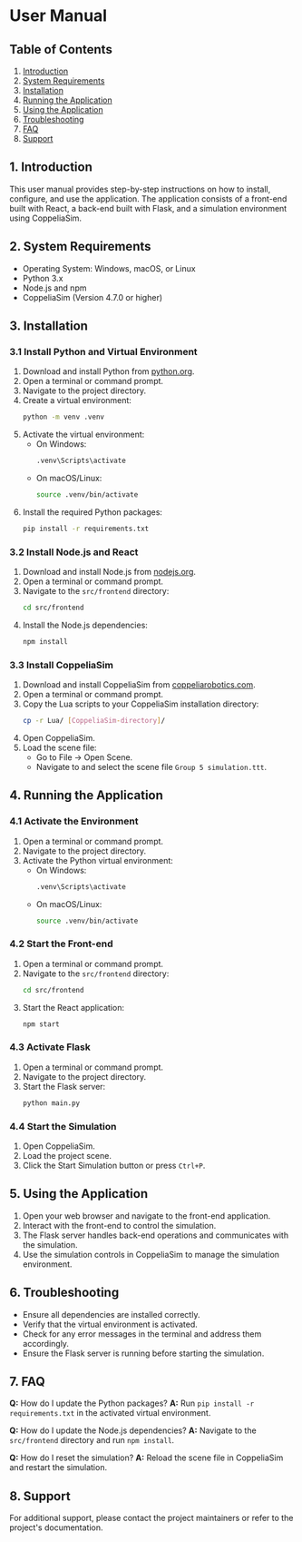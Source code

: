 # User Manual

## Table of Contents
1. [Introduction](#1-introduction)
2. [System Requirements](#2-system-requirements)
3. [Installation](#3-installation)
4. [Running the Application](#4-running-the-application)
5. [Using the Application](#5-using-the-application)
6. [Troubleshooting](#6-troubleshooting)
7. [FAQ](#7-faq)
8. [Support](#8-support)

## 1. Introduction
This user manual provides step-by-step instructions on how to install, configure, and use the application. The application consists of a front-end built with React, a back-end built with Flask, and a simulation environment using CoppeliaSim.

## 2. System Requirements
- Operating System: Windows, macOS, or Linux
- Python 3.x
- Node.js and npm
- CoppeliaSim (Version 4.7.0 or higher)

## 3. Installation

### 3.1 Install Python and Virtual Environment
1. Download and install Python from [python.org](https://www.python.org/downloads/).
2. Open a terminal or command prompt.
3. Navigate to the project directory.
4. Create a virtual environment:
    ```sh
    python -m venv .venv
    ```
5. Activate the virtual environment:
    - On Windows:
        ```sh
        .venv\Scripts\activate
        ```
    - On macOS/Linux:
        ```sh
        source .venv/bin/activate
        ```
6. Install the required Python packages:
    ```sh
    pip install -r requirements.txt
    ```

### 3.2 Install Node.js and React
1. Download and install Node.js from [nodejs.org](https://nodejs.org/).
2. Open a terminal or command prompt.
3. Navigate to the `src/frontend` directory:
    ```sh
    cd src/frontend
    ```
4. Install the Node.js dependencies:
    ```sh
    npm install
    ```

### 3.3 Install CoppeliaSim
1. Download and install CoppeliaSim from [coppeliarobotics.com](https://www.coppeliarobotics.com/downloads).
2. Open a terminal or command prompt.
3. Copy the Lua scripts to your CoppeliaSim installation directory:
    ```sh
    cp -r Lua/ [CoppeliaSim-directory]/
    ```
4. Open CoppeliaSim.
5. Load the scene file:
    - Go to File → Open Scene.
    - Navigate to and select the scene file `Group 5 simulation.ttt`.

## 4. Running the Application

### 4.1 Activate the Environment
1. Open a terminal or command prompt.
2. Navigate to the project directory.
3. Activate the Python virtual environment:
    - On Windows:
        ```sh
        .venv\Scripts\activate
        ```
    - On macOS/Linux:
        ```sh
        source .venv/bin/activate
        ```

### 4.2 Start the Front-end
1. Open a terminal or command prompt.
2. Navigate to the `src/frontend` directory:
    ```sh
    cd src/frontend
    ```
3. Start the React application:
    ```sh
    npm start
    ```

### 4.3 Activate Flask
1. Open a terminal or command prompt.
2. Navigate to the project directory.
3. Start the Flask server:
    ```sh
    python main.py
    ```

### 4.4 Start the Simulation
1. Open CoppeliaSim.
2. Load the project scene.
3. Click the Start Simulation button or press `Ctrl+P`.

## 5. Using the Application
1. Open your web browser and navigate to the front-end application.
2. Interact with the front-end to control the simulation.
3. The Flask server handles back-end operations and communicates with the simulation.
4. Use the simulation controls in CoppeliaSim to manage the simulation environment.

## 6. Troubleshooting
- Ensure all dependencies are installed correctly.
- Verify that the virtual environment is activated.
- Check for any error messages in the terminal and address them accordingly.
- Ensure the Flask server is running before starting the simulation.

## 7. FAQ
**Q:** How do I update the Python packages?
**A:** Run `pip install -r requirements.txt` in the activated virtual environment.

**Q:** How do I update the Node.js dependencies?
**A:** Navigate to the `src/frontend` directory and run `npm install`.

**Q:** How do I reset the simulation?
**A:** Reload the scene file in CoppeliaSim and restart the simulation.

## 8. Support
For additional support, please contact the project maintainers or refer to the project's documentation.